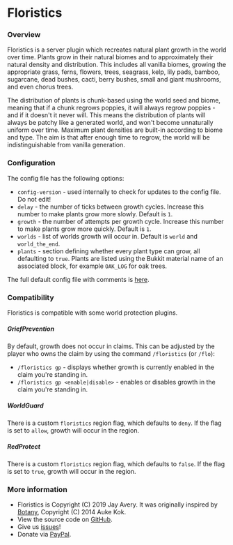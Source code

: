 # Floristics

### Overview

Floristics is a server plugin which recreates natural plant growth in the world over time. Plants grow in their natural biomes and to approximately their natural density and distribution. This includes all vanilla biomes, growing the appropriate grass, ferns, flowers, trees, seagrass, kelp, lily pads, bamboo, sugarcane, dead bushes, cacti, berry bushes, small and giant mushrooms, and even chorus trees.

The distribution of plants is chunk-based using the world seed and biome, meaning that if a chunk regrows poppies, it will always regrow poppies - and if it doesn't it never will. This means the distribution of plants will always be patchy like a generated world, and won't become unnaturally uniform over time. Maximum plant densities are built-in according to biome and type. The aim is that after enough time to regrow, the world will be indistinguishable from vanilla generation.

### Configuration

The config file has the following options:
* `config-version` - used internally to check for updates to the config file. Do not edit!
* `delay` - the number of ticks between growth cycles. Increase this number to make plants grow more slowly. Default is `1`.
* `growth` - the number of attempts per growth cycle. Increase this number to make plants grow more quickly. Default is `1`.
* `worlds` - list of worlds growth will occur in. Default is `world` and `world_the_end`.
* `plants` - section defining whether every plant type can grow, all defaulting to `true`. Plants are listed using the Bukkit material name of an associated block, for example `OAK_LOG` for oak trees.

The full default config file with comments is [here](https://github.com/JayAvery/floristics/blob/master/config.yml).

### Compatibility

Floristics is compatible with some world protection plugins.

##### GriefPrevention

By default, growth does not occur in claims. This can be adjusted by the player who owns the claim by using the command `/floristics` (or `/flo`):
* `/floristics gp` - displays whether growth is currently enabled in the claim you're standing in.
* `/floristics gp <enable|disable>` - enables or disables growth in the claim you're standing in.

##### WorldGuard

There is a custom `floristics` region flag, which defaults to `deny`. If the flag is set to `allow`, growth will occur in the region.

##### RedProtect

There is a custom `floristics` region flag, which defaults to `false`. If the flag is set to `true`, growth will occur in the region.

### More information
* Floristics is Copyright (C) 2019 Jay Avery. It was originally inspired by [Botany](https://dev.bukkit.org/projects/botany), Copyright (C) 2014 Auke Kok.
* View the source code on [GitHub](https://github.com/JayAvery/floristics).
* Give us [issues](https://github.com/JayAvery/floristics/issues)!
* Donate via [PayPal](http://paypal.me/jayvery).
